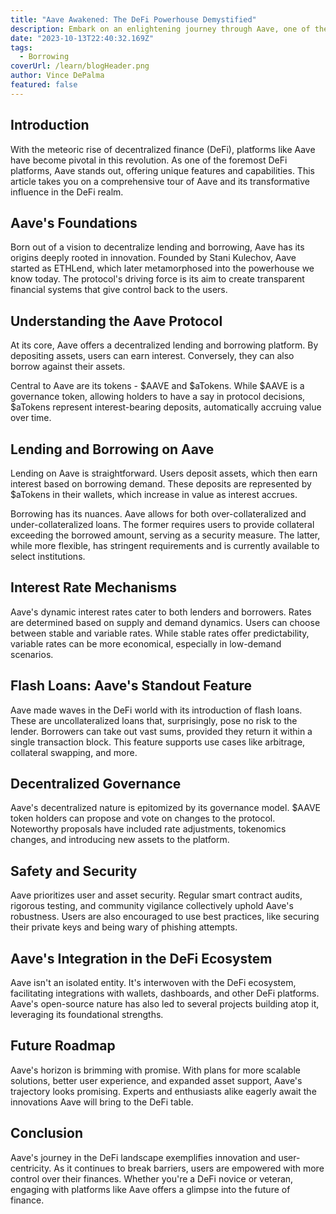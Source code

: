 ```yaml
---
title: "Aave Awakened: The DeFi Powerhouse Demystified"
description: Embark on an enlightening journey through Aave, one of the most transformative DeFi platforms. Delve into its groundbreaking features, mechanics, and the impact it's making in reshaping the decentralized finance landscape.
date: "2023-10-13T22:40:32.169Z"
tags:
  - Borrowing
coverUrl: /learn/blogHeader.png
author: Vince DePalma
featured: false
---
```


## Introduction

With the meteoric rise of decentralized finance (DeFi), platforms like Aave have become pivotal in this revolution. As one of the foremost DeFi platforms, Aave stands out, offering unique features and capabilities. This article takes you on a comprehensive tour of Aave and its transformative influence in the DeFi realm.

## Aave's Foundations

Born out of a vision to decentralize lending and borrowing, Aave has its origins deeply rooted in innovation. Founded by Stani Kulechov, Aave started as ETHLend, which later metamorphosed into the powerhouse we know today. The protocol's driving force is its aim to create transparent financial systems that give control back to the users.

## Understanding the Aave Protocol

At its core, Aave offers a decentralized lending and borrowing platform. By depositing assets, users can earn interest. Conversely, they can also borrow against their assets.

Central to Aave are its tokens - $AAVE and $aTokens. While $AAVE is a governance token, allowing holders to have a say in protocol decisions, $aTokens represent interest-bearing deposits, automatically accruing value over time.

## Lending and Borrowing on Aave

Lending on Aave is straightforward. Users deposit assets, which then earn interest based on borrowing demand. These deposits are represented by $aTokens in their wallets, which increase in value as interest accrues.

Borrowing has its nuances. Aave allows for both over-collateralized and under-collateralized loans. The former requires users to provide collateral exceeding the borrowed amount, serving as a security measure. The latter, while more flexible, has stringent requirements and is currently available to select institutions.

## Interest Rate Mechanisms

Aave's dynamic interest rates cater to both lenders and borrowers. Rates are determined based on supply and demand dynamics. Users can choose between stable and variable rates. While stable rates offer predictability, variable rates can be more economical, especially in low-demand scenarios.

## Flash Loans: Aave's Standout Feature

Aave made waves in the DeFi world with its introduction of flash loans. These are uncollateralized loans that, surprisingly, pose no risk to the lender. Borrowers can take out vast sums, provided they return it within a single transaction block. This feature supports use cases like arbitrage, collateral swapping, and more.

## Decentralized Governance

Aave's decentralized nature is epitomized by its governance model. $AAVE token holders can propose and vote on changes to the protocol. Noteworthy proposals have included rate adjustments, tokenomics changes, and introducing new assets to the platform.

## Safety and Security

Aave prioritizes user and asset security. Regular smart contract audits, rigorous testing, and community vigilance collectively uphold Aave's robustness. Users are also encouraged to use best practices, like securing their private keys and being wary of phishing attempts.

## Aave's Integration in the DeFi Ecosystem

Aave isn't an isolated entity. It's interwoven with the DeFi ecosystem, facilitating integrations with wallets, dashboards, and other DeFi platforms. Aave's open-source nature has also led to several projects building atop it, leveraging its foundational strengths.

## Future Roadmap

Aave's horizon is brimming with promise. With plans for more scalable solutions, better user experience, and expanded asset support, Aave's trajectory looks promising. Experts and enthusiasts alike eagerly await the innovations Aave will bring to the DeFi table.

## Conclusion

Aave's journey in the DeFi landscape exemplifies innovation and user-centricity. As it continues to break barriers, users are empowered with more control over their finances. Whether you're a DeFi novice or veteran, engaging with platforms like Aave offers a glimpse into the future of finance.
